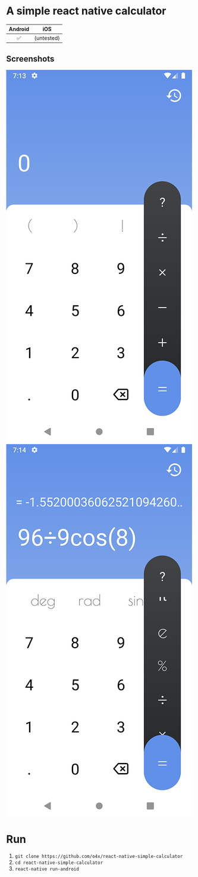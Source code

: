 # A simple react native calculator

| Android   | iOS        | 
| :-------: | :-----:    | 
| ✅        | (untested) | 


## Screenshots
![Calculator first Screen](./screenshots/Screenshot_1.png)
![Calculator second Screen](./screenshots/Screenshot_2.png)


# Run

1.  `git clone https://github.com/o4x/react-native-simple-calculator`
2.  `cd react-native-simple-calculator`
3.  `react-native run-android`
